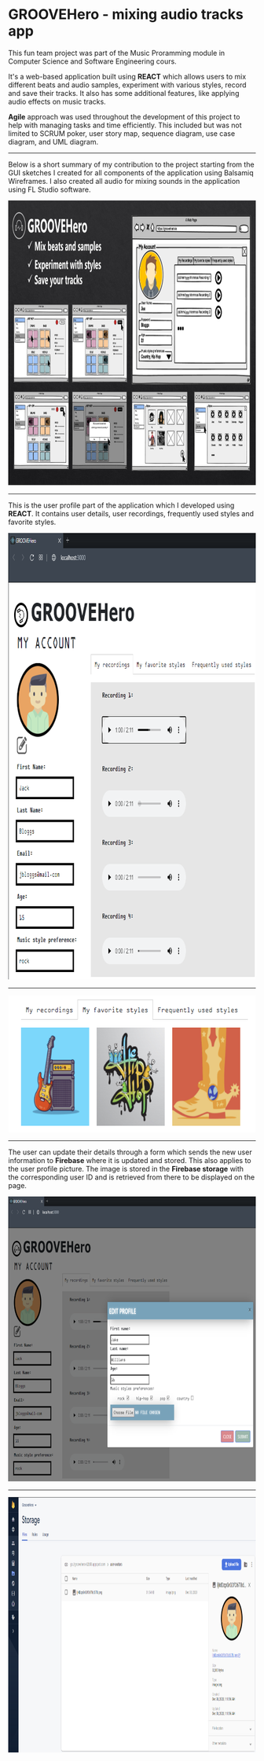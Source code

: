 # GROOVEHero - mixing audio tracks app

This fun team project was part of the Music Proramming module in Computer Science and Software Engineering cours.

It's a web-based application built using **REACT** which allows users to mix different beats and audio samples, experiment with various styles, record and save their tracks. 
It also has some additional features, like applying audio effects on music tracks.


**Agile** approach was used throughout the development of this project to help with managing tasks and time efficiently.
This included but was not limited to SCRUM poker, user story map, sequence diagram, use case diagram, and UML diagram.

<hr>

Below is a short summary of my contribution to the project starting from the GUI sketches I created for all components of the application using Balsamiq Wireframes. I also created all audio for mixing sounds in the application using FL Studio software.

<img src= "https://github.com/cmulation/GrooveHero/blob/main/GUI_snapshots.png" width="1400" height="580"/>

<hr>

This is the user profile part of the application which I developed using **REACT**. It contains user details, user recordings, frequently used styles and favorite styles.

<img src= "https://github.com/cmulation/GrooveHero/blob/main/s1.png" width="886" height="909"/>
<hr>
<img src= "https://github.com/cmulation/GrooveHero/blob/main/fav_styles.png" width="655" height="279"/>
<hr>

The user can update their details through a form which sends the new user information to **Firebase** where it is updated and stored. This also applies to the user profile picture. The image is stored in the **Firebase storage** with the corresponding user ID and is retrieved from there to be displayed on the page.

<img src= "https://github.com/cmulation/GrooveHero/blob/main/s2.png" width="900" height="580"/>
<hr>
<img src= "https://github.com/cmulation/GrooveHero/blob/main/avatar_user_profile.png" width="1400" height="520"/>

